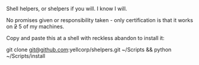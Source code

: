 Shell helpers, or shelpers if you will. I know I will.

No promises given or responsibility taken - only certification is that it
works on ~~2~~ 5 of my machines.

Copy and paste this at a shell with reckless abandon to install it:

git clone git@github.com:yellcorp/shelpers.git ~/Scripts && python ~/Scripts/install

